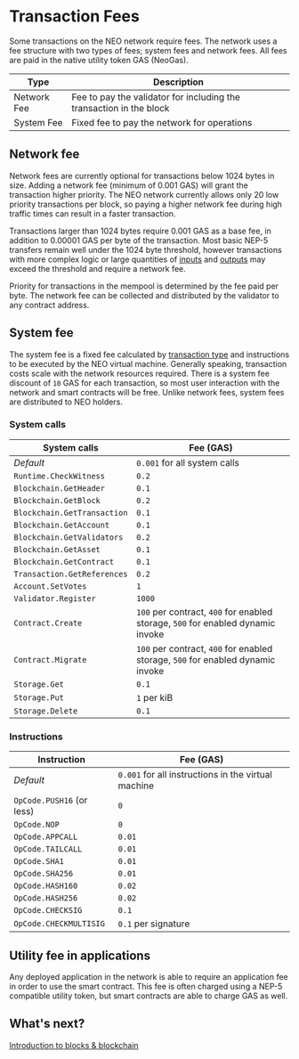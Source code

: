 # Transaction Fees
Some transactions on the NEO network require fees. The network uses a fee structure with two types of fees; system fees and network fees. All fees are paid in the native utility token GAS (NeoGas).

| Type        | Description                                                         |
|-------------|---------------------------------------------------------------------|
| Network Fee | Fee to pay the validator for including the transaction in the block |
| System Fee  | Fixed fee to pay the network for operations                         |

## Network fee
Network fees are currently optional for transactions below 1024 bytes in size. Adding a network fee (minimum of 0.001 GAS) will grant the transaction higher priority. The NEO network currently allows only 20 low priority transactions per block, so paying a higher network fee during high traffic times can result in a faster transaction.

Transactions larger than 1024 bytes require 0.001 GAS as a base fee, in addition to 0.00001 GAS per byte of the transaction. Most basic NEP-5 transfers remain well under the 1024 byte threshold, however transactions with more complex logic or large quantities of [inputs](2-Structure_of_NEO_transactions.md#inputs) and [outputs](2-Structure_of_NEO_transactions.md#outputs) may exceed the threshold and require a network fee.

Priority for transactions in the mempool is determined by the fee paid per byte. The network fee can be collected and distributed by the validator to any contract address.

## System fee
The system fee is a fixed fee calculated by [transaction type](3-NEO_transaction_types.md) and instructions to be executed by the NEO virtual machine. Generally speaking, transaction costs scale with the network resources required. There is a system fee discount of `10` GAS for each transaction, so most user interaction with the network and smart contracts will be free. Unlike network fees, system fees are distributed to NEO holders.

### System calls

| System calls                | Fee (GAS)                                                                       |
|-----------------------------|---------------------------------------------------------------------------------|
| *Default*                   | `0.001` for all system calls                                                    |
| `Runtime.CheckWitness`      | `0.2`                                                                           |
| `Blockchain.GetHeader`      | `0.1`                                                                           |
| `Blockchain.GetBlock`       | `0.2`                                                                           |
| `Blockchain.GetTransaction` | `0.1`                                                                           |
| `Blockchain.GetAccount`     | `0.1`                                                                           |
| `Blockchain.GetValidators`  | `0.2`                                                                           |
| `Blockchain.GetAsset`       | `0.1`                                                                           |
| `Blockchain.GetContract`    | `0.1`                                                                           |
| `Transaction.GetReferences` | `0.2`                                                                           |
| `Account.SetVotes`          | `1`                                                                             |
| `Validator.Register`        | `1000`                                                                          |
| `Contract.Create`           | `100` per contract, `400` for enabled storage, `500` for enabled dynamic invoke |
| `Contract.Migrate`          | `100` per contract, `400` for enabled storage, `500` for enabled dynamic invoke |
| `Storage.Get`               | `0.1`                                                                           |
| `Storage.Put`               | `1` per kiB                                                                     |
| `Storage.Delete`            | `0.1`                                                                           |

### Instructions

| Instruction               | Fee (GAS)                                           |
|---------------------------|-----------------------------------------------------|
| *Default*                 | `0.001` for all instructions in the virtual machine |
| `OpCode.PUSH16` (or less) | `0`                                                 |
| `OpCode.NOP`              | `0`                                                 |
| `OpCode.APPCALL`          | `0.01`                                              |
| `OpCode.TAILCALL`         | `0.01`                                              |
| `OpCode.SHA1`             | `0.01`                                              |
| `OpCode.SHA256`           | `0.01`                                              |
| `OpCode.HASH160`          | `0.02`                                              |
| `OpCode.HASH256`          | `0.02`                                              |
| `OpCode.CHECKSIG`         | `0.1`                                               |
| `OpCode.CHECKMULTISIG`    | `0.1` per signature                                 |

## Utility fee in applications
Any deployed application in the network is able to require an application fee in order to use the smart contract. This fee is often charged using a NEP-5 compatible utility token, but smart contracts are able to charge GAS as well.

## What's next?

[Introduction to blocks & blockchain](../4-blocks/1-Introduction_to_blocks_and_blockchain.md)

